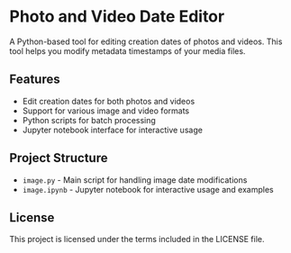 # Photo and Video Date Editor

A Python-based tool for editing creation dates of photos and videos. This tool helps you modify metadata timestamps of your media files.

## Features

- Edit creation dates for both photos and videos
- Support for various image and video formats
- Python scripts for batch processing
- Jupyter notebook interface for interactive usage

## Project Structure

- `image.py` - Main script for handling image date modifications
- `image.ipynb` - Jupyter notebook for interactive usage and examples

## License

This project is licensed under the terms included in the LICENSE file.
